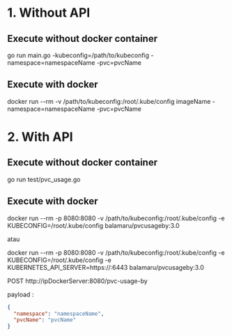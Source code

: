 # 1. Without API
## Execute without docker container
go run main.go -kubeconfig=/path/to/kubeconfig -namespace=namespaceName -pvc=pvcName

## Execute with docker
docker run --rm -v /path/to/kubeconfig:/root/.kube/config imageName -namespace=namespaceName -pvc=pvcName

# 2. With API
## Execute without docker container
go run test/pvc_usage.go

## Execute with docker
docker run --rm -p 8080:8080 -v /path/to/kubeconfig:/root/.kube/config -e KUBECONFIG=/root/.kube/config balamaru/pvcusageby:3.0

 atau

docker run --rm -p 8080:8080 -v /path/to/kubeconfig:/root/.kube/config -e KUBECONFIG=/root/.kube/config -e KUBERNETES_API_SERVER=https://<kubernetesMasterIp>:6443 balamaru/pvcusageby:3.0


POST http://ipDockerServer:8080/pvc-usage-by

payload :
```json
{
  "namespace": "namespaceName",
  "pvcName": "pvcName"
}
```